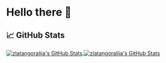 # Hello there 👋

## &#x1f4c8; GitHub Stats

<a href="https://github.com/zlatangoralija/zlatangoralija">
  <img align="center" src="https://github-readme-stats.vercel.app/api/top-langs/?username=zlatangoralija&hide=c%2B%2B,c,html&title_color=6aa6f8&text_color=8a919a&icon_color=6aa6f8&bg_color=0e1116" alt="zlatangoralija's GitHub Stats" />
</a>

<a href="https://github.com/zlatangoralija/zlatangoralija">
  <img align="center" src="https://github-readme-stats.vercel.app/api?username=zlatangoralija&show_icons=true&line_height=27&count_private=true&title_color=6aa6f8&text_color=8a919a&icon_color=6aa6f8&bg_color=0e1116" alt="zlatangoralija's GitHub Stats" />
</a>

